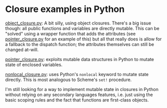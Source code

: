 # Closure examples in Python

[object_closure.py](object_closure.py): A bit silly, using object closures.
There's a big issue though: all public functions and variables are directly mutable. This can be "solved" using a wrapper function that adds the attributes (see [pointer_closure.py](pointer_closure.py) for an example of this) but all that really does is allow for a fallback to the dispatch function; the attributes themselves can still be changed at-will.

[pointer_closure.py](pointer_closure.py): exploits mutable data structures in
Python to mutate state of enclosed variables.

[nonlocal_closure.py](nonlocal_closure.py): uses Python's `nonlocal` keyword to
mutate state directly. This is most analogous to Scheme's `set!` procedure.

I'm still looking for a way to implement mutable state in closures in Python
without relying on any secondary languages features, i.e. just using the
basic scoping rules and the fact that functions are first-class objects.

